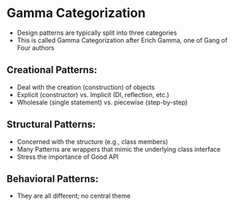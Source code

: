 # Gamma Categorization

- Design patterns are typically split into three categories
- This is called Gamma Categorization after Erich Gamma, one of Gang of Four authors

## Creational Patterns:
- Deal with the creation (construction) of objects
- Explicit (constructor) vs. Implicit (DI, reflection, etc.)
- Wholesale (single statement) vs. piecewise (step-by-step)

## Structural Patterns:
- Concerned with the structure (e.g., class members)
- Many Patterns are wrappers that mimic the underlying class interface
- Stress the importance of Good API

## Behavioral Patterns:
- They are all different; no central theme
